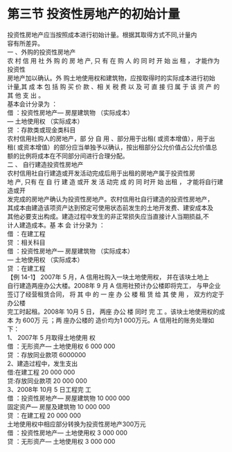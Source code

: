 # 第三节 投资性房地产的初始计量

投资性房地产应当按照成本进行初始计量。根据其取得方式不同,计量内<br />
      容有所差异。<br />
      一 、外购的投资性房地产<br />
      农 村 信 用 社 外 购 的 房 地 产, 只 有 在 购 人 的 同 时 开 始 出 租 ， 才能作为投资性<br />
      房地产加以确认。外 购土地使用权和建筑物，应按取得时的实际成本进行初始<br />
      计量,其 成 本 包 括 购 买 价 款 、相 关 税 费 以 及 可 直 接 归 属 于 该 资 产 的 其 他 支 出 。<br />
      基本会计分录为  ：<br />
      借 ：投资性房地产— 房屋建筑物 （实际成本）<br />
      — 土地使用权 （实际成本）<br />
      贷 ：存款类或现金类科目<br />
      农村信用社购人的房地产，部 分 自 用 、部分用于出租( 或资本增值），用于出<br />
      租( 或资本增值）的部分应当单独予以确认，按出租部分公允价值占公允价值总<br />
      额的比例将成本在不同部分间进行合理分配。<br />
      二 、  自行建造投资性房地产<br />
      农村信用社自行建造或开发活动完成后用于出租的房地产属于投资性房<br />
      地 产, 只有 在 自 行 建 造 或开 发 活 动完 成 的 同 时开 始 出租 ， 才能将自行建造或开<br />
      发完成的房地产确认为投资性房地产。农村信用社自行建造的投资性房地产，<br />
      其成本由建造该项资产达到预定可使用状态前发生的土地开发费、建安成本及<br />
      其他必要支出构成。建造过程中发生的非正常损失应当直接计人当期损益,不<br />
      计人建造成本。基 本 会 计分录为  ：<br />
      借 ：在建工程<br />
      贷 ：相关科目<br />
      借 ：投资性房地产— 房屋建筑物 （实际成本）<br />
      — 土地使用权 （实际成本）<br />
      贷 ：在建工程<br />
      【例 14-1】  2007年 5 月，A 信用社购入一块土地使用权， 并在该块土地上<br />
      自行建造两座办公大楼。2008年 9 月 A 信用社预计办公楼即将完工， 与甲企业<br />
      签订了经营租赁合同， 将 其 中 的 一 座 办 公 楼 租 赁 给 其 使 用 ， 双方约定于办公楼<br />
      完工时起租。2008年 10月 5 日， 两座 办公 楼 同时 完 工 。该块土地使用权的成<br />
      本 为 600万 元 ；两 座办公楼的 造价均为1 000万元。A 信用社的账务处理如下：<br />
      1、 2007年 5 月取得土地使用  权<br />
      借 ：无形资产— 土地使用权 6 000 000<br />
      贷 ：存放同业款项 6000000<br />
      2、建造过程中，发生支出<br />
      借:在建工程 20 000 000<br />
      贷:存放同业款项 20 000 000<br />
      3、2008年 10月 5 日工程完  工<br />
      借 ：投资性房地产— 房屋建筑物 10 000 000<br />
      固定资产— 房屋及建筑物 10 000 000<br />
      贷 ：在建工程 20 000 000<br />
      土地使用权中相应部分转换为投资性房地产300万元<br />
      借 ：投资性房地产— 土地使用权 3 000 000<br />
      贷 ：无形资产— 土地使用权 3 000 000